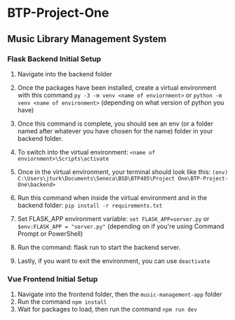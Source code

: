 # BTP-Project-One

## Music Library Management System

### Flask Backend Initial Setup

1. Navigate into the backend folder
2. Once the packages have been installed, create a virtual environment with this command 
	```py -3 -m venv <name of enviornment>``` or ```python -m venv <name of environment>``` (depending on what version of python you have)

3. Once this command is complete, you should see an env (or a folder named after whatever you have chosen for the name) folder in your backend folder.
4. To switch into the virtual environment: ```<name of enviornment>\Scripts\activate```
5. Once in the virtual environment, your terminal should look like this: ```(env) C:\Users\jturk\Documents\Seneca\BSD\BTP405\Project One\BTP-Project-One\backend>```
6. Run this command when inside the virtual environment and in the backend folder:  ```pip install -r requirements.txt```
7. Set FLASK_APP environment variable: ```set FLASK_APP=server.py``` or ```$env:FLASK_APP = "server.py"``` (depending on if you're using Command Prompt or PowerShell)
8. Run the command: flask run to start the backend server.
9. Lastly, if you want to exit the environment, you can use ```deactivate```

### Vue Frontend Initial Setup

1. Navigate into the frontend folder, then the ```music-management-app``` folder
2. Run the command ```npm install```
3. Wait for packages to load, then run the command ```npm run dev``` 
